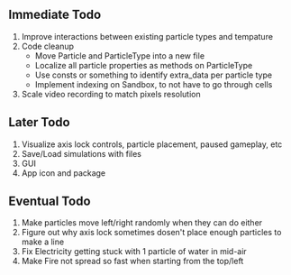 ## Immediate Todo
1. Improve interactions between existing particle types and tempature
2. Code cleanup
    * Move Particle and ParticleType into a new file
    * Localize all particle properties as methods on ParticleType
    * Use consts or something to identify extra_data per particle type
    * Implement indexing on Sandbox, to not have to go through cells
3. Scale video recording to match pixels resolution

## Later Todo
1. Visualize axis lock controls, particle placement, paused gameplay, etc
2. Save/Load simulations with files
3. GUI
4. App icon and package

## Eventual Todo
1. Make particles move left/right randomly when they can do either
2. Figure out why axis lock sometimes dosen't place enough particles to make a line
3. Fix Electricity getting stuck with 1 particle of water in mid-air
4. Make Fire not spread so fast when starting from the top/left
